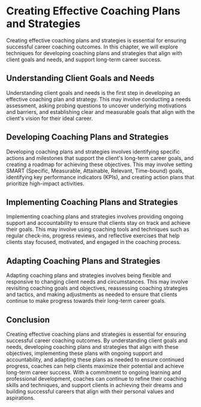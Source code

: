 Creating Effective Coaching Plans and Strategies
======================================================================================================

Creating effective coaching plans and strategies is essential for ensuring successful career coaching outcomes. In this chapter, we will explore techniques for developing coaching plans and strategies that align with client goals and needs, and support long-term career success.

Understanding Client Goals and Needs
------------------------------------

Understanding client goals and needs is the first step in developing an effective coaching plan and strategy. This may involve conducting a needs assessment, asking probing questions to uncover underlying motivations and barriers, and establishing clear and measurable goals that align with the client's vision for their ideal career.

Developing Coaching Plans and Strategies
----------------------------------------

Developing coaching plans and strategies involves identifying specific actions and milestones that support the client's long-term career goals, and creating a roadmap for achieving these objectives. This may involve setting SMART (Specific, Measurable, Attainable, Relevant, Time-bound) goals, identifying key performance indicators (KPIs), and creating action plans that prioritize high-impact activities.

Implementing Coaching Plans and Strategies
------------------------------------------

Implementing coaching plans and strategies involves providing ongoing support and accountability to ensure that clients stay on track and achieve their goals. This may involve using coaching tools and techniques such as regular check-ins, progress reviews, and reflective exercises that help clients stay focused, motivated, and engaged in the coaching process.

Adapting Coaching Plans and Strategies
--------------------------------------

Adapting coaching plans and strategies involves being flexible and responsive to changing client needs and circumstances. This may involve revisiting coaching goals and objectives, reassessing coaching strategies and tactics, and making adjustments as needed to ensure that clients continue to make progress towards their long-term career goals.

Conclusion
----------

Creating effective coaching plans and strategies is essential for ensuring successful career coaching outcomes. By understanding client goals and needs, developing coaching plans and strategies that align with these objectives, implementing these plans with ongoing support and accountability, and adapting these plans as needed to ensure continued progress, coaches can help clients maximize their potential and achieve long-term career success. With a commitment to ongoing learning and professional development, coaches can continue to refine their coaching skills and techniques, and support clients in achieving their dreams and building successful careers that align with their personal values and aspirations.
